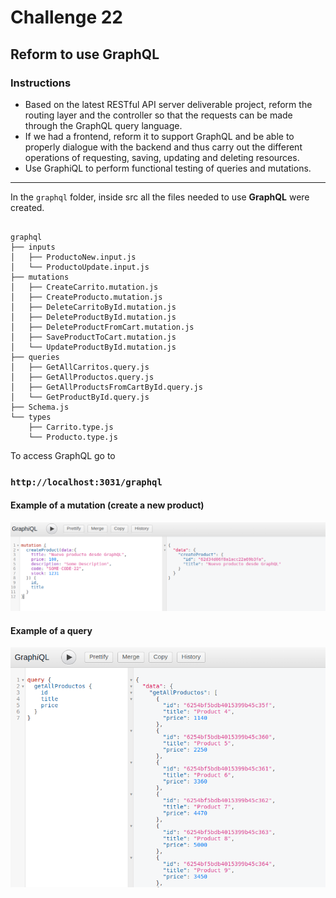 # Challenge 22

## Reform to use GraphQL

### Instructions

- Based on the latest RESTful API server deliverable project, reform the routing layer and the controller so that the requests can be made through the GraphQL query language.
- If we had a frontend, reform it to support GraphQL and be able to properly dialogue with the backend and thus carry out the different operations of requesting, saving, updating and deleting resources.
- Use GraphiQL to perform functional testing of queries and mutations.

----

In the `graphql` folder, inside src all the files needed to use **GraphQL** were created.
```console

graphql
├── inputs
│   ├── ProductoNew.input.js
│   └── ProductoUpdate.input.js
├── mutations
│   ├── CreateCarrito.mutation.js
│   ├── CreateProducto.mutation.js
│   ├── DeleteCarritoById.mutation.js
│   ├── DeleteProductById.mutation.js
│   ├── DeleteProductFromCart.mutation.js
│   ├── SaveProductToCart.mutation.js
│   └── UpdateProductById.mutation.js
├── queries
│   ├── GetAllCarritos.query.js
│   ├── GetAllProductos.query.js
│   ├── GetAllProductsFromCartById.query.js
│   └── GetProductById.query.js
├── Schema.js
└── types
    ├── Carrito.type.js
    └── Producto.type.js
```

To access GraphQL go to

### `http://localhost:3031/graphql`

#### Example of a mutation (create a new product)

<img src="../Entrega-22/newProductGraphQl.png" width="900px" alt="Nuevo producto con graphql"/>

#### Example of a query

<img src="../Entrega-22/allProductsGraphQl.png" alt="Todos los productos con graphql"/>